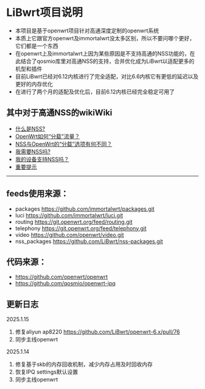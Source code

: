 # LiBwrt项目说明

- 本项目是基于openwrt项目针对高通深度定制的openwrt系统
- 本质上它跟官方openwrt及immortalwrt没太多区别，所以不要问哪个更好，它们都是一个东西
- 在openwrt上及immortalwrt上因为某些原因是不支持高通的NSS功能的，在此结合了qosmio库里对高通NSS的支持，合并优化成为LiBwrt以适配更多的机型和插件
- 目前LiBwrt已经对6.12内核进行了完全适配，对比6.6内核它有更低的延迟以及更好的内存优化
- 在进行了两个月的适配及优化后，目前6.12内核已经完全稳定可用了

## 其中对于高通NSS的wikiWiki
- [什么是NSS?](https://github.com/qosmio/openwrt-ipq/blob/qualcommax-6.x-nss-wifi/README.md#whats-nss)
- [OpenWrt如何“分载”流量？](https://github.com/qosmio/openwrt-ipq/blob/qualcommax-6.x-nss-wifi/README.md#how-does-openwrt-offload-traffic)
- [NSS与OpenWrt的“分载”选项有何不同？](https://github.com/qosmio/openwrt-ipq/blob/qualcommax-6.x-nss-wifi/README.md#how-is-nss-different-from-openwrts-offloading-options)
- [我需要NSS吗?](https://github.com/qosmio/openwrt-ipq/blob/qualcommax-6.x-nss-wifi/README.md#do-i-need-nss)
- [我的设备支持NSS吗？](https://github.com/qosmio/openwrt-ipq/blob/qualcommax-6.x-nss-wifi/README.md#ok-i-want-nss-does-my-device-support-it)
- [重要提示](https://github.com/qosmio/openwrt-ipq/blob/qualcommax-6.x-nss-wifi/README.md#important-note)

---

## feeds使用来源：
- packages https://github.com/immortalwrt/packages.git 
- luci https://github.com/immortalwrt/luci.git
- routing https://git.openwrt.org/feed/routing.git
- telephony https://git.openwrt.org/feed/telephony.git
- video https://github.com/openwrt/video.git
- nss_packages https://github.com/LiBwrt/nss-packages.git

## 代码来源：
- https://github.com/openwrt/openwrt
- https://github.com/qosmio/openwrt-ipq

## 更新日志

2025.1.15
 1. 修复aliyun ap8220 https://github.com/LiBwrt/openwrt-6.x/pull/76
 2. 同步主线openwrt

2025.1.14
 1. 修复基于skb的内存回收机制，减少内存占用及时回收内存
 2. 恢复IPQ settings默认设置
 3. 同步主线openwrt

